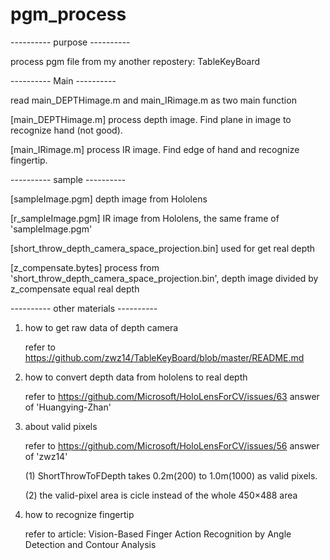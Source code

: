 # pgm_process
---------- purpose ----------

process pgm file from my another repostery: TableKeyBoard

---------- Main ----------

read main_DEPTHimage.m and main_IRimage.m as two main function

[main_DEPTHimage.m] process depth image. Find plane in image to recognize hand (not good).

[main_IRimage.m]    process IR image. Find edge of hand and recognize fingertip.

---------- sample ----------

[sampleImage.pgm] depth image from Hololens

[r_sampleImage.pgm] IR image from Hololens, the same frame of 'sampleImage.pgm'

[short_throw_depth_camera_space_projection.bin] used for get real depth

[z_compensate.bytes] process from 'short_throw_depth_camera_space_projection.bin', depth image divided by z_compensate equal real depth

---------- other materials ----------

1) how to get raw data of depth camera

   refer to https://github.com/zwz14/TableKeyBoard/blob/master/README.md
2) how to convert depth data from hololens to real depth

   refer to https://github.com/Microsoft/HoloLensForCV/issues/63 answer of 'Huangying-Zhan'
3) about valid pixels 

   refer to https://github.com/Microsoft/HoloLensForCV/issues/56 answer of 'zwz14'
   
   (1) ShortThrowToFDepth takes 0.2m(200) to 1.0m(1000) as valid pixels.
   
   (2) the valid-pixel area is cicle instead of the whole 450×488 area
4) how to recognize fingertip

   refer to article: Vision-Based Finger Action Recognition by Angle Detection and Contour Analysis 
